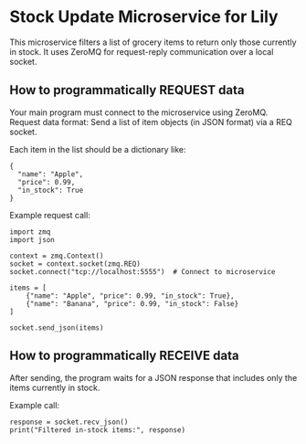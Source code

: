 # Stock Update Microservice for Lily

This microservice filters a list of grocery items to return only those currently in stock. It uses ZeroMQ for request-reply communication over a local socket.

## How to programmatically REQUEST data

Your main program must connect to the microservice using ZeroMQ. 
Request data format: Send a list of item objects (in JSON format) via a REQ socket.

Each item in the list should be a dictionary like:
```
{
  "name": "Apple",
  "price": 0.99,
  "in_stock": True
}
```
Example request call:
```
import zmq
import json

context = zmq.Context()
socket = context.socket(zmq.REQ)
socket.connect("tcp://localhost:5555")  # Connect to microservice

items = [
    {"name": "Apple", "price": 0.99, "in_stock": True},
    {"name": "Banana", "price": 0.99, "in_stock": False}
]

socket.send_json(items)
```
## How to programmatically RECEIVE data

After sending, the program waits for a JSON response that includes only the items currently in stock.

Example call:
```
response = socket.recv_json()
print("Filtered in-stock items:", response)
```
